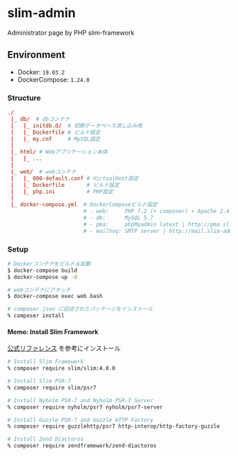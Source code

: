 # slim-admin

Administrator page by PHP slim-framework

## Environment

- Docker: `19.03.2`
- DockerCompose: `1.24.0`

### Structure
```conf
./
 |_ db/  # dbコンテナ
 |   |_ initdb.d/  # 初期データベース流し込み用
 |   |_ Dockerfile # ビルド設定
 |   |_ my.cnf     # MySQL設定
 |
 |_ html/ # Webアプリケーション本体
 |   |_ ...
 |
 |_ web/  # webコンテナ
 |   |_ 000-default.conf # VirtualHost設定
 |   |_ Dockerfile       # ビルド設定
 |   |_ php.ini          # PHP設定
 |
 |_ docker-compose.yml  # DockerComposeビルド設定
                        # - web:     PHP 7.2 (+ composer) + Apache 2.4 | http://slim-admin.localhost
                        # - db:      MySQL 5.7
                        # - pma:     phpMyadmin latest | http://pma.slim-admin.localhost
                        # - mailhog: SMTP server | http://mail.slim-admin.localhost
```

### Setup
```bash
# Dockerコンテナをビルド＆起動
$ docker-compose build
$ docker-compose up -d

# webコンテナにアタッチ
$ docker-compose exec web bash

# composer.json に記述されたパッケージをインストール
% composer install
```

#### Memo: Install Slim Framework
[公式リファレンス](https://www.slimframework.com/docs/v4/start/installation.html) を参考にインストール

```bash
# Install Slim Framework
% composer require slim/slim:4.0.0

# Install Slim PSR-7
% composer require slim/psr7

# Install Nyholm PSR-7 and Nyholm PSR-7 Server
% composer require nyholm/psr7 nyholm/psr7-server

# Install Guzzle PSR-7 and Guzzle HTTP Factory
% composer require guzzlehttp/psr7 http-interop/http-factory-guzzle

# Install Zend Diactoros
% composer require zendframework/zend-diactoros
```
